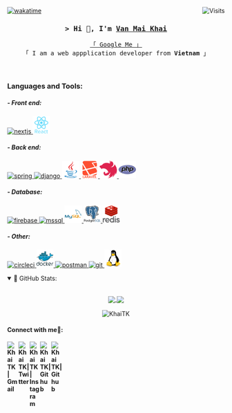 <a href="https://gpvc.arturio.dev/khaitk"><img src="https://gpvc.arturio.dev/khaitk" align="right" alt="Visits"></a>

[![wakatime](https://wakatime.com/badge/user/eebb3dd8-d9b2-40de-9b88-6fd6cac99dbc.svg)](https://wakatime.com/@eebb3dd8-d9b2-40de-9b88-6fd6cac99dbc)

<h3 align="center">
        <samp>&gt; Hi 👋, I'm 
                <b><a target="_blank" href="https://khaitk.blogspot.com/">Van Mai Khai</a></b>
        </samp>
</h3>
<p align="center">
        <!-- Organisation  -->
        <samp>
          <a href="https://www.google.com/search?q=kh%E1%BA%A3i+tk">「 Google Me 」</a>
                <br>
                「 I am a web appplication developer from <b>Vietnam</b> 」
                <br>
          <br><br>
        </samp>
    </p>


<h3 align="left">Languages and Tools:</h3>
<h5 align="left"> - Front end:</h5>
<p align="left"> 
    <a href="https://nextjs.org/" target="_blank" rel="noreferrer"> 
      <img src="https://cdn.worldvectorlogo.com/logos/nextjs-2.svg" alt="nextjs" width="40" height="40"/> 
  </a>
  <a href="https://reactjs.org/" target="_blank" rel="noreferrer">
    <img src="https://raw.githubusercontent.com/devicons/devicon/master/icons/react/react-original-wordmark.svg" alt="react" width="40" height="40"/> 
  </a>
</p>
<h5 align="left"> - Back end:</h5>
<p align="left"> 
  <a href="https://spring.io/" target="_blank" rel="noreferrer">
    <img src="https://www.vectorlogo.zone/logos/springio/springio-icon.svg" alt="spring" width="40" height="40"/> 
  </a> 
  <a href="https://www.djangoproject.com/" target="_blank" rel="noreferrer"> 
    <img src="https://cdn.worldvectorlogo.com/logos/django.svg" alt="django" width="40" height="40"/>
  </a> 
    <a href="https://www.java.com" target="_blank" rel="noreferrer"> 
    <img src="https://raw.githubusercontent.com/devicons/devicon/master/icons/java/java-original.svg" alt="java" width="40" height="40"/> </a> 
  <a href="https://laravel.com/" target="_blank" rel="noreferrer"> 
    <img src="https://raw.githubusercontent.com/devicons/devicon/master/icons/laravel/laravel-plain-wordmark.svg" alt="laravel" width="40" height="40"/>
  </a>
    <a href="https://nestjs.com/" target="_blank" rel="noreferrer"> 
    <img src="https://raw.githubusercontent.com/devicons/devicon/master/icons/nestjs/nestjs-plain.svg" alt="nestjs" width="40" height="40"/> </a> 

  <a href="https://www.php.net" target="_blank" rel="noreferrer"> 
    <img src="https://raw.githubusercontent.com/devicons/devicon/master/icons/php/php-original.svg" alt="php" width="40" height="40"/> 
  </a> 
</p>
<h5 align="left"> - Database:</h5>
<p align="left"> 
  
  <a href="https://firebase.google.com/" target="_blank" rel="noreferrer"> 
    <img src="https://www.vectorlogo.zone/logos/firebase/firebase-icon.svg" alt="firebase" width="40" height="40"/> 
  </a> 

  <a href="https://www.microsoft.com/en-us/sql-server" target="_blank" rel="noreferrer"> 
    <img src="https://www.svgrepo.com/show/303229/microsoft-sql-server-logo.svg" alt="mssql" width="40" height="40"/> 
  </a> 
  <a href="https://www.mysql.com/" target="_blank" rel="noreferrer"> 
    <img src="https://raw.githubusercontent.com/devicons/devicon/master/icons/mysql/mysql-original-wordmark.svg" alt="mysql" width="40" height="40"/> 
  </a>

  <a href="https://www.postgresql.org" target="_blank" rel="noreferrer"> 
    <img src="https://raw.githubusercontent.com/devicons/devicon/master/icons/postgresql/postgresql-original-wordmark.svg" alt="postgresql" width="40" height="40"/> 
  </a> 

  <a href="https://redis.io" target="_blank" rel="noreferrer"> 
    <img src="https://raw.githubusercontent.com/devicons/devicon/master/icons/redis/redis-original-wordmark.svg" alt="redis" width="40" height="40"/> 

  </a> 
</p>
<h5 align="left"> - Other:</h5>
<p align="left"> 
  <a href="https://circleci.com" target="_blank" rel="noreferrer"> 
    <img src="https://www.vectorlogo.zone/logos/circleci/circleci-icon.svg" alt="circleci" width="40" height="40"/>
  </a> 
  <a href="https://www.docker.com/" target="_blank" rel="noreferrer"> 
    <img src="https://raw.githubusercontent.com/devicons/devicon/master/icons/docker/docker-original-wordmark.svg" alt="docker" width="40" height="40"/>
  </a> 
    <a href="https://postman.com" target="_blank" rel="noreferrer">
    <img src="https://www.vectorlogo.zone/logos/getpostman/getpostman-icon.svg" alt="postman" width="40" height="40"/> 
  </a> 
    <a href="https://git-scm.com/" target="_blank" rel="noreferrer"> 
    <img src="https://www.vectorlogo.zone/logos/git-scm/git-scm-icon.svg" alt="git" width="40" height="40"/> 
  </a> 

  <a href="https://www.linux.org/" target="_blank" rel="noreferrer"> 
    <img src="https://raw.githubusercontent.com/devicons/devicon/master/icons/linux/linux-original.svg" alt="linux" width="40" height="40"/> </a> 
 </p>
 
<details open="">
<summary>
 📔 GitHub Stats:
</summary>
<br>
<p align="center">
  <a href="https://github.com/khaitk">
    <img align="center"  height="175px" src="https://github-readme-stats.vercel.app/api?username=khaitk&show_icons=true&hide_border=true&title_color=94b4a4&amp&icon_color=FFFFFF&amp&text_color=FFFFFF&amp&bg_color=000000&count_private=true&include_all_commits=true"/>
  </a>
  <a href="https://github.com/khaitk">
    <img align="center" height="175px"  src="https://github-readme-stats.vercel.app/api/top-langs/?username=khaitk&text_color=FFFFFF&bg_color=000000&title_color=94b4a4&langs_count=15&layout=compact&hide_border=true" />
  </a>
</p>
  <p align="center"><img align="center" src="https://github-readme-streak-stats.herokuapp.com/?user=khaitk&text_color=FFFFFF&bg_color=000000&title_color=94b4a4&langs_count=15&layout=compact&hide_border=true" alt="KhaiTK" /></p>
</details>


<h4> Connect with me🤝: <h4>
  </hr>
<!--   <a href="https://www.linkedin.com/in/ratheshan-sathiyamoorthy-3aa2891b9/">
   <img align="left" alt="Khai TK | Linkedin" width="24px" src="https://www.vectorlogo.zone/logos/linkedin/linkedin-icon.svg" />
  </a> -->
  <a href="mailto:khaitkdev@gmail.com">
    <img align="left" alt="Khai TK | Gmail" width="26px" src="https://www.vectorlogo.zone/logos/gmail/gmail-icon.svg" />
  </a>
  <a href="https://twitter.com/khaitk">
    <img align="left" alt="Khai TK| Twitter" width="26px" src="https://www.vectorlogo.zone/logos/twitter/twitter-official.svg" />
  </a>
  <a href="https://www.instagram.com/khaitkweb">
    <img align="left" alt="Khai TK| Instagram" width="24px" src="https://www.vectorlogo.zone/logos/instagram/instagram-icon.svg" />
  </a>
   <a href="https://www.facebook.com/vanmaikhai121199">
    <img align="left" alt="Khai TK| Github" width="26px" src="https://www.vectorlogo.zone/logos/facebook/facebook-tile.svg" />
  </a>
   <a href="https://github.com/khaitk">
    <img align="left" alt="Khai TK| Github" width="26px" src="https://www.vectorlogo.zone/logos/github/github-tile.svg" />
  </a>
  <br>
